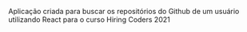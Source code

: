 Aplicação criada para buscar os repositórios do Github de um usuário utilizando React  para o curso 
Hiring Coders 2021